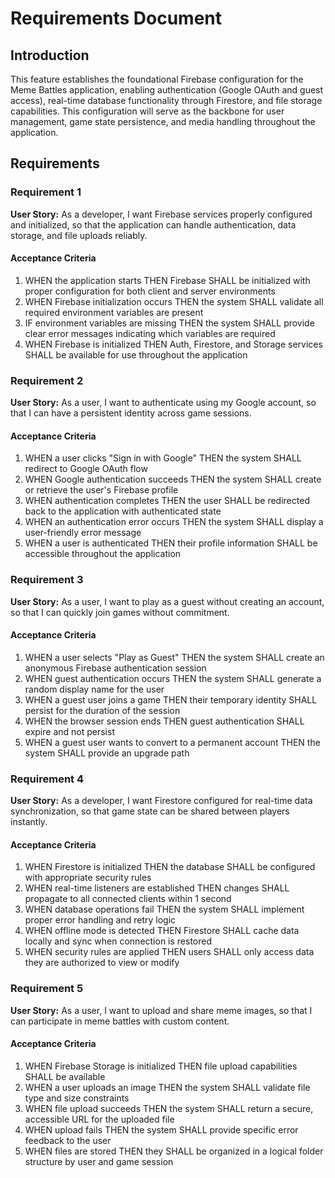 # Requirements Document

## Introduction

This feature establishes the foundational Firebase configuration for the Meme Battles application, enabling authentication (Google OAuth and guest access), real-time database functionality through Firestore, and file storage capabilities. This configuration will serve as the backbone for user management, game state persistence, and media handling throughout the application.

## Requirements

### Requirement 1

**User Story:** As a developer, I want Firebase services properly configured and initialized, so that the application can handle authentication, data storage, and file uploads reliably.

#### Acceptance Criteria

1. WHEN the application starts THEN Firebase SHALL be initialized with proper configuration for both client and server environments
2. WHEN Firebase initialization occurs THEN the system SHALL validate all required environment variables are present
3. IF environment variables are missing THEN the system SHALL provide clear error messages indicating which variables are required
4. WHEN Firebase is initialized THEN Auth, Firestore, and Storage services SHALL be available for use throughout the application

### Requirement 2

**User Story:** As a user, I want to authenticate using my Google account, so that I can have a persistent identity across game sessions.

#### Acceptance Criteria

1. WHEN a user clicks "Sign in with Google" THEN the system SHALL redirect to Google OAuth flow
2. WHEN Google authentication succeeds THEN the system SHALL create or retrieve the user's Firebase profile
3. WHEN authentication completes THEN the user SHALL be redirected back to the application with authenticated state
4. WHEN an authentication error occurs THEN the system SHALL display a user-friendly error message
5. WHEN a user is authenticated THEN their profile information SHALL be accessible throughout the application

### Requirement 3

**User Story:** As a user, I want to play as a guest without creating an account, so that I can quickly join games without commitment.

#### Acceptance Criteria

1. WHEN a user selects "Play as Guest" THEN the system SHALL create an anonymous Firebase authentication session
2. WHEN guest authentication occurs THEN the system SHALL generate a random display name for the user
3. WHEN a guest user joins a game THEN their temporary identity SHALL persist for the duration of the session
4. WHEN the browser session ends THEN guest authentication SHALL expire and not persist
5. WHEN a guest user wants to convert to a permanent account THEN the system SHALL provide an upgrade path

### Requirement 4

**User Story:** As a developer, I want Firestore configured for real-time data synchronization, so that game state can be shared between players instantly.

#### Acceptance Criteria

1. WHEN Firestore is initialized THEN the database SHALL be configured with appropriate security rules
2. WHEN real-time listeners are established THEN changes SHALL propagate to all connected clients within 1 second
3. WHEN database operations fail THEN the system SHALL implement proper error handling and retry logic
4. WHEN offline mode is detected THEN Firestore SHALL cache data locally and sync when connection is restored
5. WHEN security rules are applied THEN users SHALL only access data they are authorized to view or modify

### Requirement 5

**User Story:** As a user, I want to upload and share meme images, so that I can participate in meme battles with custom content.

#### Acceptance Criteria

1. WHEN Firebase Storage is initialized THEN file upload capabilities SHALL be available
2. WHEN a user uploads an image THEN the system SHALL validate file type and size constraints
3. WHEN file upload succeeds THEN the system SHALL return a secure, accessible URL for the uploaded file
4. WHEN upload fails THEN the system SHALL provide specific error feedback to the user
5. WHEN files are stored THEN they SHALL be organized in a logical folder structure by user and game session
